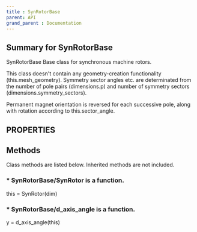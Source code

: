 ```yaml
---
title : SynRotorBase
parent: API
grand_parent : Documentation
---
```

## Summary for SynRotorBase
SynRotorBase Base class for synchronous machine rotors.

This class doesn't contain any geometry-creation functionality
(this.mesh_geometry). Symmetry sector angles etc. are determinated
from the number of pole pairs (dimensions.p) and number of symmetry sectors
(dimensions.symmetry_sectors).

Permanent magnet orientation is reversed for each successive pole,
along with rotation according to this.sector_angle.
## PROPERTIES
## Methods
Class methods are listed below. Inherited methods are not included.
### * SynRotorBase/SynRotor is a function.
this = SynRotor(dim)

### * SynRotorBase/d_axis_angle is a function.
y = d_axis_angle(this)

